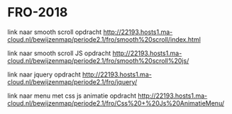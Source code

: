 # FRO-2018

link naar smooth scroll opdracht
http://22193.hosts1.ma-cloud.nl/bewijzenmap/periode2.1/fro/smooth%20scroll/index.html

link naar smooth scroll JS opdracht 
http://22193.hosts1.ma-cloud.nl/bewijzenmap/periode2.1/fro/smooth%20scroll%20js/

link naar jquery opdracht
http://22193.hosts1.ma-cloud.nl/bewijzenmap/periode2.1/fro/jquery/

link naar menu met css js animatie opdracht
http://22193.hosts1.ma-cloud.nl/bewijzenmap/periode2.1/fro/Css%20+%20Js%20AnimatieMenu/
